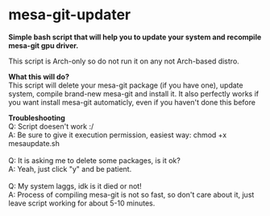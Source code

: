 # mesa-git-updater
**Simple bash script that will help you to update your system and recompile mesa-git gpu driver.**

This script is Arch-only so do not run it on any not Arch-based distro.

**What this will do?**<br />
This script will delete your mesa-git package (if you have one), update system, compile brand-new mesa-git and install it. It also perfectly works if you want install mesa-git automaticly, even if you haven't done this before

**Troubleshooting**<br />
Q: Script doesen't work :/<br />
A: Be sure to give it execution permission, easiest way: chmod +x mesaupdate.sh<br />
<br />
Q: It is asking me to delete some packages, is it ok?<br />
A: Yeah, just click "y" and be patient.<br />
<br />
Q: My system laggs, idk is it died or not!<br />
A: Process of compiling mesa-git is not so fast, so don't care about it, just leave script working for about 5-10 minutes.
